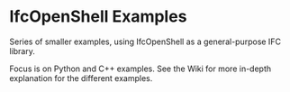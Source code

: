 # IfcOpenShell Examples

Series of smaller examples, using IfcOpenShell as a general-purpose IFC library.

Focus is on Python and C++ examples. See the Wiki for more in-depth explanation for the different examples.


